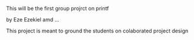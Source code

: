 This will be the first group projrct on printf

by Eze Ezekiel amd ...

This project is meant to ground the students on colaborated project design
